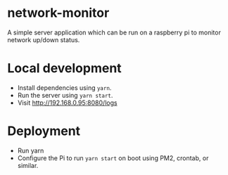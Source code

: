 # network-monitor

A simple server application which can be run on a raspberry pi to monitor network up/down status.

# Local development

- Install dependencies using `yarn`.
- Run the server using `yarn start`.
- Visit http://192.168.0.95:8080/logs

# Deployment

- Run yarn
- Configure the Pi to run `yarn start` on boot using PM2, crontab, or similar.
